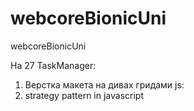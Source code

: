 webcoreBionicUni
================

webcoreBionicUni


На 27 
TaskManager:
  1. Верстка макета на дивах гридами
js:
  1. strategy pattern in javascript
